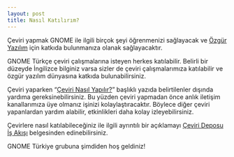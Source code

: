 ```yaml
---
layout: post
title: Nasıl Katılırım?
---
```


Çeviri yapmak GNOME ile ilgili birçok şeyi öğrenmenizi sağlayacak ve [Özgür Yazılım](https://www.gnu.org/philosophy/free-sw.tr.html) için katkıda bulunmanıza olanak sağlayacaktır.

GNOME Türkçe çeviri çalışmalarına isteyen herkes katılabilir. Belirli bir düzeyde İngilizce bilginiz varsa sizler de çeviri çalışmalarımıza katılabilir ve özgür yazılım dünyasına katkıda bulunabilirsiniz.

Çeviri yaparken “[Çeviri Nasıl Yapılır?](/ceviri/ceviri-nasil-yapilir)” başlıklı yazıda belirtilenler dışında yardıma gereksinebilirsiniz. Bu yüzden çeviri yapmadan önce anlık iletişim kanallarımıza üye olmanız işinizi kolaylaştıracaktır. Böylece diğer çeviri yapanlardan yardım alabilir, etkinlikleri daha kolay izleyebilirsiniz. 

Çevirlere nasıl katılabileceğiniz ile ilgili ayrıntılı bir açıklamayı [Çeviri Deposu İş Akışı](/ceviri/ceviri-deposu-is-akisi) belgesinden edinebilirsiniz.

GNOME Türkiye grubuna şimdiden hoş geldiniz!